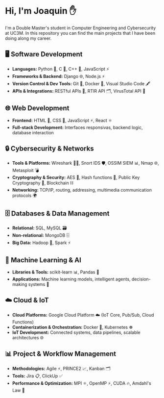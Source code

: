 # Hi, I'm Joaquin :raised_hand:
I'm a Double Master's student in Computer Engineering and Cybersecurity at UC3M. In this repository you can find the main projects that I have been doing along my career.

## 🖥️ Software Development
- **Languages:** Python 🐍, C 📝, C++ 📝, JavaScript ⚡  
- **Frameworks & Backend:** Django 🌐, Node.js ⚡  
- **Version Control & Dev Tools:** Git 🔧, Docker 🐳, Visual Studio Code 🖋️  
- **APIs & Integrations:** RESTful APIs 🔗, RTIR API 🗂️, VirusTotal API 🦠  

## 🌐 Web Development
- **Frontend:** HTML 📄, CSS 🎨, JavaScript ⚡, React ⚛️  
- **Full-stack Development:** Interfaces responsivas, backend logic, database interaction  

## 🔒 Cybersecurity & Networks
- **Tools & Platforms:** Wireshark 🕵️‍♂️, Snort IDS 🛡️, OSSIM SIEM 📊, Nmap 🌐, Metasploit 💣  
- **Cryptography & Security:** AES 🔑, Hash functions 🧩, Public Key Cryptography 🔐, Blockchain ⛓️  
- **Networking:** TCP/IP, routing, addressing, multimedia communication protocols 🌍  

## 🗄️ Databases & Data Management
- **Relational:** SQL, MySQL 🗃️  
- **Non-relational:** MongoDB 🗄️  
- **Big Data:** Hadoop 🐘, Spark ⚡  

## 🤖 Machine Learning & AI
- **Libraries & Tools:** scikit-learn 📊, Pandas 🐼  
- **Applications:** Machine learning models, intelligent agents, decision-making systems 🤖  

## ☁️ Cloud & IoT
- **Cloud Platforms:** Google Cloud Platform ☁️ (IoT Core, Pub/Sub, Cloud Functions)  
- **Containerization & Orchestration:** Docker 🐳, Kubernetes ☸️  
- **IoT Development:** Connected systems, data pipelines, scalable architectures 🌐  

## 📊 Project & Workflow Management
- **Methodologies:** Agile ⚡, PRINCE2 📈, Kanban 🗂️  
- **Tools:** Jira 📋, ClickUp ✅  
- **Performance & Optimization:** MPI ⚛️, OpenMP ⚡, CUDA 🔥, Amdahl's Law 📐
<!--
**joaquingarciapozo/joaquingarciapozo** is a ✨ _special_ ✨ repository because its `README.md` (this file) appears on your GitHub profile.

Here are some ideas to get you started:

- 🔭 I’m currently working on ...
- 🌱 I’m currently learning ...
- 👯 I’m looking to collaborate on ...
- 🤔 I’m looking for help with ...
- 💬 Ask me about ...
- 📫 How to reach me: ...
- 😄 Pronouns: ...
- ⚡ Fun fact: ...
-->
